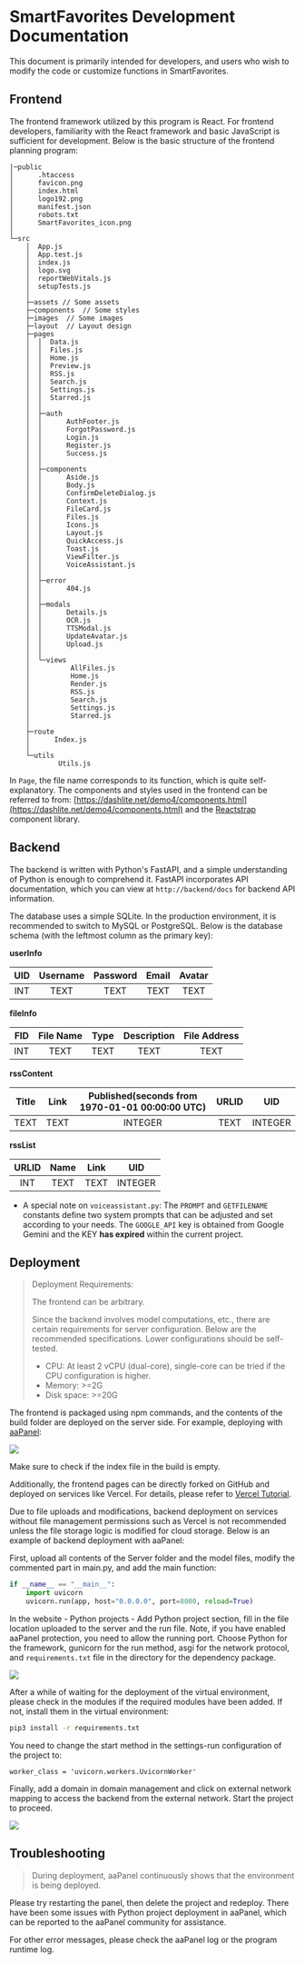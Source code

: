 # SmartFavorites Development Documentation

This document is primarily intended for developers, and users who wish to modify the code or customize functions in SmartFavorites.

## Frontend

The frontend framework utilized by this program is React. For frontend developers, familiarity with the React framework and basic JavaScript is sufficient for development. Below is the basic structure of the frontend planning program:

```
|─public
│      .htaccess
│      favicon.png
│      index.html
│      logo192.png
│      manifest.json
│      robots.txt
│      SmartFavorites_icon.png
│
└─src
    │  App.js
    │  App.test.js
    │  index.js
    │  logo.svg
    │  reportWebVitals.js
    │  setupTests.js
    │
    ├─assets // Some assets
    ├─components  // Some styles
    ├─images  // Some images
    ├─layout  // Layout design
    ├─pages
    │  │  Data.js
    │  │  Files.js
    │  │  Home.js
    │  │  Preview.js
    │  │  RSS.js
    │  │  Search.js
    │  │  Settings.js
    │  │  Starred.js
    │  │
    │  ├─auth
    │  │      AuthFooter.js
    │  │      ForgotPassword.js
    │  │      Login.js
    │  │      Register.js
    │  │      Success.js
    │  │
    │  ├─components
    │  │      Aside.js
    │  │      Body.js
    │  │      ConfirmDeleteDialog.js
    │  │      Context.js
    │  │      FileCard.js
    │  │      Files.js
    │  │      Icons.js
    │  │      Layout.js
    │  │      QuickAccess.js
    │  │      Toast.js
    │  │      ViewFilter.js
    │  │      VoiceAssistant.js
    │  │
    │  ├─error
    │  │      404.js
    │  │
    │  ├─modals
    │  │      Details.js
    │  │      OCR.js
    │  │      TTSModal.js
    │  │      UpdateAvatar.js
    │  │      Upload.js
    │  │
    │  └─views
    │          AllFiles.js
    │          Home.js
    │          Render.js
    │          RSS.js
    │          Search.js
    │          Settings.js
    │          Starred.js
    │
    ├─route
    │      Index.js
    │
    └─utils
            Utils.js
```
In `Page`, the file name corresponds to its function, which is quite self-explanatory. The components and styles used in the frontend can be referred to from: [https://dashlite.net/demo4/components.html](https://dashlite.net/demo4/components.html) and the [Reactstrap](https://reactstrap.github.io/) component library.

## Backend

The backend is written with Python's FastAPI, and a simple understanding of Python is enough to comprehend it. FastAPI incorporates API documentation, which you can view at `http://backend/docs` for backend API information.

The database uses a simple SQLite. In the production environment, it is recommended to switch to MySQL or PostgreSQL. Below is the database schema (with the leftmost column as the primary key):

**userInfo**

| UID  | Username | Password | Email | Avatar |
| :--: | :------: | :------: | :---: | :----: |
| INT  |   TEXT   |   TEXT   | TEXT  |  TEXT  |

**fileInfo**

| FID  | File Name | Type | Description | File Address |
| :--: | :-------: | :--: | :---------: | :----------: |
| INT  |   TEXT    | TEXT |    TEXT     |     TEXT     |

**rssContent**

| Title | Link | Published(seconds from 1970-01-01 00:00:00 UTC) | URLID |   UID   |
| :---: | :--: | :---------------------------------------------: | :---: | :-----: |
| TEXT  | TEXT |                     INTEGER                     | TEXT  | INTEGER |

**rssList**

| URLID | Name | Link |   UID   |
| :---: | :--: | :--: | :-----: |
|  INT  | TEXT | TEXT | INTEGER |

* A special note on `voiceassistant.py`: The `PROMPT` and `GETFILENAME` constants define two system prompts that can be adjusted and set according to your needs. The `GOOGLE_API` key is obtained from Google Gemini and the KEY **has expired** within the current project.

## Deployment

> Deployment Requirements:
>
> The frontend can be arbitrary.
>
> Since the backend involves model computations, etc., there are certain requirements for server configuration. Below are the recommended specifications. Lower configurations should be self-tested.
>
> * CPU: At least 2 vCPU (dual-core), single-core can be tried if the CPU configuration is higher.
> * Memory: >=2G
> * Disk space: >=20G

The frontend is packaged using npm commands, and the contents of the build folder are deployed on the server side. For example, deploying with [aaPanel](https://www.aapanel.com/new/index.html):

<img src="https://image.hoyue.fun/imgup/2024/04/202405042211799.webp"/>

Make sure to check if the index file in the build is empty.

Additionally, the frontend pages can be directly forked on GitHub and deployed on services like Vercel. For details, please refer to [Vercel Tutorial](https://vercel.com/docs).

Due to file uploads and modifications, backend deployment on services without file management permissions such as Vercel is not recommended unless the file storage logic is modified for cloud storage. Below is an example of backend deployment with aaPanel:

First, upload all contents of the Server folder and the model files, modify the commented part in main.py, and add the main function:

```python
if __name__ == "__main__":
    import uvicorn
    uvicorn.run(app, host="0.0.0.0", port=8000, reload=True)
```

In the website - Python projects - Add Python project section, fill in the file location uploaded to the server and the run file. Note, if you have enabled aaPanel protection, you need to allow the running port. Choose Python for the framework, gunicorn for the run method, asgi for the network protocol, and `requirements.txt` file in the directory for the dependency package.

<img src="https://image.hoyue.fun/imgup/2024/04/202405042230818.webp"/>

After a while of waiting for the deployment of the virtual environment, please check in the modules if the required modules have been added. If not, install them in the virtual environment:

```bash
pip3 install -r requirements.txt
```
You need to change the start method in the settings-run configuration of the project to:

```nginx
worker_class = 'uvicorn.workers.UvicornWorker'
```

Finally, add a domain in domain management and click on external network mapping to access the backend from the external network. Start the project to proceed.

<img src="https://image.hoyue.fun/imgup/2024/04/202405042234455.webp"/>

## Troubleshooting

> During deployment, aaPanel continuously shows that the environment is being deployed.

Please try restarting the panel, then delete the project and redeploy. There have been some issues with Python project deployment in aaPanel, which can be reported to the aaPanel community for assistance.

For other error messages, please check the aaPanel log or the program runtime log.
